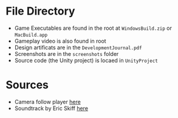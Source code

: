 # File Directory
- Game Executables are found in the root at `WindowsBuild.zip` or `MacBuild.app`
- Gameplay video is also found in root
- Design artificats are in the `DevelopmentJournal.pdf`
- Screenshots are in the `screenshots` folder
- Source code (the Unity project) is locaed in `UnityProject`

# Sources

- Camera follow player [here](https://kylewbanks.com/blog/unity-make-camera-follow-player-smoothly-and-fluidly)
- Soundtrack by Eric Skiff [here](https://ericskiff.com/music/)
